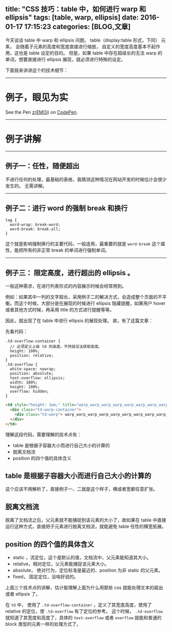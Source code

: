 title: "CSS 技巧：table 中，如何进行 warp 和 ellipsis"
tags: [table, warp, ellipsis]
date: 2016-01-17 17:15:23
categories: [BLOG,文章]
---

今天谈谈 table 中 warp 和 ellipsis 问题。
table（display:table 形式，下同） 元素， 会随着子元素的高度和宽度直接进行缩放， 自定义的宽度高度基本不起作用，这也是 table 设定的目的。
但是，如果 table 中存在超级长的无法 warp 的单词，想要直接进行 ellipsis 展现，就必须进行特殊的设定。

下面我来讲讲这个的技术细节：

<!--more-->

---

# 例子，眼见为实

<p data-height="500" data-theme-id="0" data-slug-hash="zrEMOj" data-default-tab="result" data-user="shenqihui" class='codepen'>See the Pen <a href='http://codepen.io/shenqihui/pen/zrEMOj/'>zrEMOj</a>) on <a href='http://codepen.io'>CodePen</a>.</p>
<script async src="//assets.codepen.io/assets/embed/ei.js"></script>

---

# 例子讲解

---

## 例子一：任性，随便超出
不进行任何的处理，最基础的表格，我猜测这种情况在网站开发的时候估计会很少发生的。
无需讲解。

---

## 例子二：进行 word 的强制 break 和换行
```less
tag {
  word-wrap: break-word;
  word-break: break-all;
}
```
这个就是影响强制换行的主要代码，一般连用，最重要的就是 `word-break` 这个属性，能把所有的非正常 break 的单词进行强制单词。

---

## 例子三： 限定高度，进行超出的 ellipsis 。
一般这种需求，在进行列表形式的内容展示时候会经常用到。

例如：如果其中一列的文字超长，采用例子二的解决方式，会造成整个页面的不平衡。而这个时候，大部分是在展现的时候进行 ellipsis 隐藏提醒，如果用户 hover 或者其他方式时候，再采用 title 的方式进行提醒等等。

因此，就出现了在 table 中进行 ellipsis 的展现处理。
故，有了这篇文章：

先看代码：
```less
.td-overflow-container {
  // 必须定义上级 td 的高度。不然就没法获取高度。
  height: 100%;
  position: relative;
}
.td-overflow {
  white-space: nowrap;
  position: absolute;
  text-overflow: ellipsis;
  width: 100%;
  height: 100%;
  overflow: hidden;
}
```
```html
<td style="height: 1em;" title="warp_warp_warp_warp_warp_warp_warp_warp_warp_warp_warp_warp_warp_warp_warp_warp_warp_warp_warp_warp_warp_warp_warp_warp_warp_warp_warp_warp_warp_warp_warp_warp_warp_warp_warp_warp_warp_warp_warp_warp_warp_warp_warp_warp_">
  <div class="td-warp-container">
    <div class="td-warp"> warp_warp_warp_warp_warp_warp_warp_warp_warp_warp_warp_warp_warp_warp_warp_warp_warp_warp_warp_warp_warp_warp_warp_warp_warp_warp_warp_warp_warp_warp_warp_warp_warp_warp_warp_warp_warp_warp_warp_warp_warp_warp_warp_warp_</div>
  </div>
</td>
```
理解这段代码，需要理解的技术点有：

* table 是根据子容器大小而进行自己大小的计算的
* 脱离文档流
* position 的四个值的具体含义

## table 是根据子容器大小而进行自己大小的计算的
这个应该不用解析了，直接例子一、二就是这个样子，横或者宽都任意扩张。

## 脱离文档流
脱离了文档流之后，父元素就不能捕捉到该元素的大小了，故如果在 table 中直接运行这种方式，直接把子元素进行脱离文档流，就能避免 table 任性的横宽拓展。

## position 的四个值的具体含义
* static ，流定位，这个是默认的值，文档流中，父元素能知道其大小。
* relative，相对定位，父元素能捕捉该元素大小。
* absolute， 绝对行为，定位标准是最近的、position 为非 static 的父元素。
* fixed， 固定定位，没啥好说的。

上面三个技术点的讲解，估计能理解上面为什么用那些 css 就能处理文本的超出或者 ellipsis 了。

在 `td` 中， 使用了 `.td-overflow-container` ，定义了其宽度高度，使用了 relative 的定位，使 `.td-overflow` 有了定位的参考。
这个时候， `.td-overflow` 就知道了其宽度和高度了，具体的 `text-overflow` 或者 `overflow` 就能和普通的 block 类型的元素一样的处理方式了。
